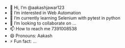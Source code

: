 - 👋 Hi, I’m @aakashjawar123
- 👀 I’m interested in Web Automation
- 🌱 I’m currently learning Selenium with pytest in python
- 💞️ I’m looking to collaborate on ...
- 📫 How to reach me 7391008538
- 😄 Pronouns: Aakash
- ⚡ Fun fact: ...

<!---
aakashjawar123/aakashjawar123 is a ✨ special ✨ repository because its `README.md` (this file) appears on your GitHub profile.
You can click the Preview link to take a look at your changes.
--->
